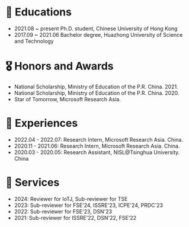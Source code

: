 # 📖 Educations
- 2021.08 ~ present Ph.D. student, Chinese University of Hong Kong
- 2017.09 ~ 2021.06 Bachelor degree, Huazhong University of Science and Technology

 
# 🎖 Honors and Awards
- National Scholarship, Ministry of Education of the P.R. China. 2021.
- National Scholarship, Ministry of Education of the P.R. China. 2020.
- Star of Tomorrow, Microsoft Research Asia.



# 🏃 Experiences
- 2022.04 - 2022.07: Research Intern, Microsoft Research Asia. China.
- 2020.11 - 2021.06: Research Intern, Microsoft Research Asia. China.
- 2020.03 - 2020.05: Research Assistant, NISL@Tsinghua University. China



# 💼 Services
- 2024: Reviewer for IoTJ, Sub-reviewer for TSE
- 2023: Sub-reviewer for FSE'24, ISSRE'23, ICPE'24, PRDC'23
- 2022: Sub-reviewer for FSE'23, DSN'23
- 2021: Sub-reviewer for ISSRE'22, DSN'22, FSE'22

